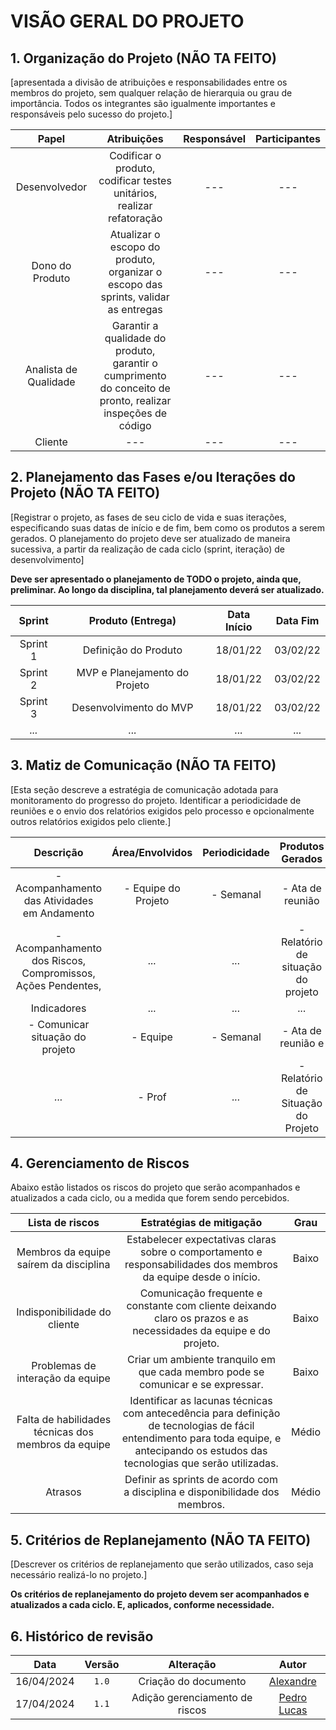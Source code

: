 # VISÃO GERAL DO PROJETO

## 1. Organização do Projeto (NÃO TA FEITO)

[apresentada a divisão de atribuições e responsabilidades entre os membros do projeto, sem qualquer relação de hierarquia ou grau de importância. Todos os integrantes são igualmente importantes e responsáveis pelo sucesso do projeto.]

|         Papel         |                                                 Atribuições                                                 | Responsável | Participantes |
| :-------------------: | :---------------------------------------------------------------------------------------------------------: | :---------: | :-----------: |
|     Desenvolvedor     |                    Codificar o produto, codificar testes unitários, realizar refatoração                    |    _---_    |     _---_     |
|    Dono do Produto    |             Atualizar o escopo do produto, organizar o escopo das sprints, validar as entregas              |    _---_    |     _---_     |
| Analista de Qualidade | Garantir a qualidade do produto, garantir o cumprimento do conceito de pronto, realizar inspeções de código |    _---_    |     _---_     |
|        Cliente        |                                                    _---_                                                    |    _---_    |     _---_     |

## 2. Planejamento das Fases e/ou Iterações do Projeto (NÃO TA FEITO)

[Registrar o projeto, as fases de seu ciclo de vida e suas iterações, especificando suas datas de início e de fim, bem como os produtos a serem gerados.
O planejamento do projeto deve ser atualizado de maneira sucessiva, a partir da realização de cada ciclo (sprint, iteração) de desenvolvimento]

**Deve ser apresentado o planejamento de TODO o projeto, ainda que, preliminar. Ao longo da disciplina, tal planejamento deverá ser atualizado.**

|  Sprint  |       Produto (Entrega)       | Data Início | Data Fim |
| :------: | :---------------------------: | :---------: | :------: |
| Sprint 1 |     Definição do Produto      |  18/01/22   | 03/02/22 |
| Sprint 2 | MVP e Planejamento do Projeto |  18/01/22   | 03/02/22 |
| Sprint 3 |    Desenvolvimento do MVP     |  18/01/22   | 03/02/22 |
|  _..._   |             _..._             |    _..._    |  _..._   |

## 3. Matiz de Comunicação (NÃO TA FEITO)

[Esta seção descreve a estratégia de comunicação adotada para monitoramento do progresso do projeto. Identificar a periodicidade de reuniões e o envio dos relatórios exigidos pelo processo e opcionalmente outros relatórios exigidos pelo cliente.]

|                          Descrição                          |   Área/Envolvidos   | Periodicidade |          Produtos Gerados          |
| :---------------------------------------------------------: | :-----------------: | :-----------: | :--------------------------------: |
|        - Acompanhamento das Atividades em Andamento         | - Equipe do Projeto |   - Semanal   |          - Ata de reunião          |
| - Acompanhamento dos Riscos, Compromissos, Ações Pendentes, |        _..._        |     _..._     | - Relatório de situação do projeto |
|                         Indicadores                         |        _..._        |     _..._     |               _..._                |
|               - Comunicar situação do projeto               |      - Equipe       |   - Semanal   |         - Ata de reunião e         |
|                            _..._                            |       - Prof        |     _..._     | - Relatório de Situação do Projeto |

## 4. Gerenciamento de Riscos

Abaixo estão listados os riscos do projeto que serão acompanhados e atualizados a cada ciclo, ou a medida que forem sendo percebidos.

|                   Lista de riscos                   |                                                                               Estratégias de mitigação                                                                                | Grau  |
| :-------------------------------------------------: | :-----------------------------------------------------------------------------------------------------------------------------------------------------------------------------------: | :---: |
|       Membros da equipe saírem da disciplina        |                                    Estabelecer expectativas claras sobre o comportamento e responsabilidades dos membros da equipe desde o início.                                    | Baixo |
|            Indisponibilidade do cliente             |                                   Comunicação frequente e constante com cliente deixando claro os prazos e as necessidades da equipe e do projeto.                                    | Baixo |
|          Problemas de interação da equipe           |                                                   Criar um ambiente tranquilo em que cada membro pode se comunicar e se expressar.                                                    | Baixo |
| Falta de habilidades técnicas dos membros da equipe | Identificar as lacunas técnicas com antecedência para definição de tecnologias de fácil entendimento para toda equipe, e antecipando os estudos das tecnologias que serão utilizadas. | Médio |
|                       Atrasos                       |                                                     Definir as sprints de acordo com a disciplina e disponibilidade dos membros.                                                      | Médio |

## 5. Critérios de Replanejamento (NÃO TA FEITO)

[Descrever os critérios de replanejamento que serão utilizados, caso seja necessário realizá-lo no projeto.]

**Os critérios de replanejamento do projeto devem ser acompanhados e atualizados a cada ciclo. E, aplicados, conforme necessidade.**

## 6. Histórico de revisão

|    Data    | Versão |           Alteração            |                    Autor                    |
| :--------: | :----: | :----------------------------: | :-----------------------------------------: |
| 16/04/2024 | `1.0`  |      Criação do documento      |   [Alexandre](https://github.com/zzzBECK)   |
| 17/04/2024 | `1.1`  | Adição gerenciamento de riscos | [Pedro Lucas](https://github.com/lucasdray) |
